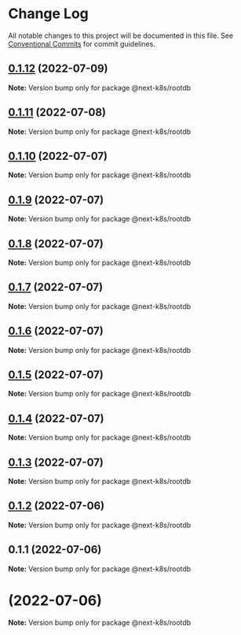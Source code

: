 # Change Log

All notable changes to this project will be documented in this file.
See [Conventional Commits](https://conventionalcommits.org) for commit guidelines.

## [0.1.12](https://github.com/mathiscode/next-k8s/compare/@next-k8s/rootdb@0.1.11...@next-k8s/rootdb@0.1.12) (2022-07-09)

**Note:** Version bump only for package @next-k8s/rootdb





## [0.1.11](https://github.com/mathiscode/next-k8s/compare/@next-k8s/rootdb@0.1.10...@next-k8s/rootdb@0.1.11) (2022-07-08)

**Note:** Version bump only for package @next-k8s/rootdb





## [0.1.10](https://github.com/mathiscode/next-k8s-boilerplate/compare/@next-k8s/rootdb@0.1.9...@next-k8s/rootdb@0.1.10) (2022-07-07)

**Note:** Version bump only for package @next-k8s/rootdb





## [0.1.9](https://github.com/mathiscode/next-k8s-boilerplate/compare/@next-k8s/rootdb@0.1.8...@next-k8s/rootdb@0.1.9) (2022-07-07)

**Note:** Version bump only for package @next-k8s/rootdb





## [0.1.8](https://github.com/mathiscode/next-k8s-boilerplate/compare/@next-k8s/rootdb@0.1.7...@next-k8s/rootdb@0.1.8) (2022-07-07)

**Note:** Version bump only for package @next-k8s/rootdb





## [0.1.7](https://github.com/mathiscode/next-k8s-boilerplate/compare/@next-k8s/rootdb@0.1.6...@next-k8s/rootdb@0.1.7) (2022-07-07)

**Note:** Version bump only for package @next-k8s/rootdb





## [0.1.6](https://github.com/mathiscode/next-k8s-boilerplate/compare/@next-k8s/rootdb@0.1.5...@next-k8s/rootdb@0.1.6) (2022-07-07)

**Note:** Version bump only for package @next-k8s/rootdb





## [0.1.5](https://github.com/mathiscode/next-k8s-boilerplate/compare/@next-k8s/rootdb@0.1.4...@next-k8s/rootdb@0.1.5) (2022-07-07)

**Note:** Version bump only for package @next-k8s/rootdb





## [0.1.4](https://github.com/mathiscode/next-k8s-boilerplate/compare/@next-k8s/rootdb@0.1.3...@next-k8s/rootdb@0.1.4) (2022-07-07)

**Note:** Version bump only for package @next-k8s/rootdb





## [0.1.3](https://github.com/mathiscode/next-k8s-boilerplate/compare/@next-k8s/rootdb@0.1.2...@next-k8s/rootdb@0.1.3) (2022-07-07)

**Note:** Version bump only for package @next-k8s/rootdb





## [0.1.2](https://github.com/mathiscode/next-k8s-boilerplate/compare/@next-k8s/rootdb@0.1.1...@next-k8s/rootdb@0.1.2) (2022-07-06)

**Note:** Version bump only for package @next-k8s/rootdb





## 0.1.1 (2022-07-06)

**Note:** Version bump only for package @next-k8s/rootdb





#  (2022-07-06)

**Note:** Version bump only for package @next-k8s/rootdb
